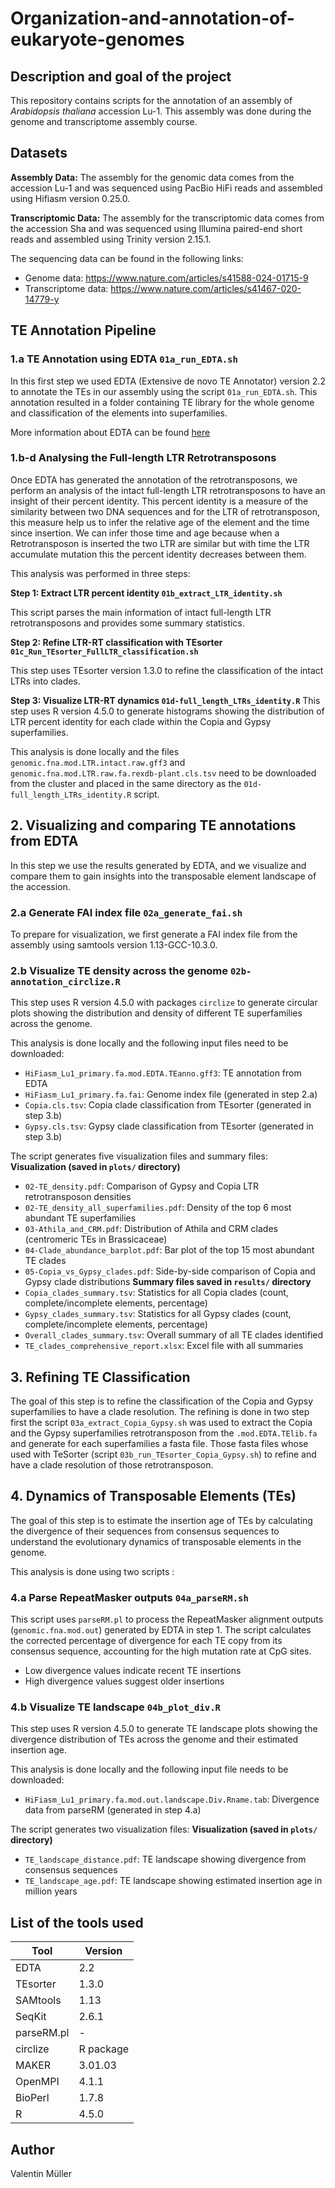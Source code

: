 # Organization-and-annotation-of-eukaryote-genomes

## Description and goal of the project

This repository contains scripts for the annotation of an assembly of *Arabidopsis thaliana* accession Lu-1. This assembly was done during the genome and transcriptome assembly course. 

## Datasets

**Assembly Data:**
The assembly for the genomic data comes from the accession Lu-1 and was sequenced using PacBio HiFi reads and assembled using Hifiasm version 0.25.0.

**Transcriptomic Data:**
The assembly for the transcriptomic data comes from the accession Sha and was sequenced using Illumina paired-end short reads and assembled using Trinity version 2.15.1.

The sequencing data can be found in the following links:  
- Genome data: https://www.nature.com/articles/s41588-024-01715-9
- Transcriptome data: https://www.nature.com/articles/s41467-020-14779-y

## TE Annotation Pipeline

### 1.a TE Annotation using EDTA `01a_run_EDTA.sh`

In this first step we used EDTA (Extensive de novo TE Annotator) version 2.2 to annotate the TEs in our assembly using the script `01a_run_EDTA.sh`. This annotation resulted in a folder containing TE library for the whole genome and classification of the elements into superfamilies.

More information about EDTA can be found [here](https://github.com/oushujun/EDTA)

### 1.b-d Analysing the Full-length LTR Retrotransposons 

Once EDTA has generated the annotation of the retrotransposons, we perform an analysis of the intact full-length LTR retrotransposons to have an insight of their percent identity. This percent identity is a measure of the similarity between two DNA sequences and for the LTR of retrotransposon, this measure help us to infer the relative age of the element and the time since insertion. We can infer those time and age because when a Retrotransposon is inserted the two LTR are similar but with time the LTR accumulate mutation this the percent identity decreases between them.

This analysis was performed in three steps:

**Step 1: Extract LTR percent identity `01b_extract_LTR_identity.sh`**

This script parses the main information of intact full-length LTR retrotransposons and provides some summary statistics.

**Step 2: Refine LTR-RT classification with TEsorter `01c_Run_TEsorter_FullLTR_classification.sh`**

This step uses TEsorter version 1.3.0 to refine the classification of the intact LTRs into clades.

**Step 3: Visualize LTR-RT dynamics `01d-full_length_LTRs_identity.R`**
This step uses R version 4.5.0 to generate histograms showing the distribution of LTR percent identity for each clade within the Copia and Gypsy superfamilies.

This analysis is done locally and the files `genomic.fna.mod.LTR.intact.raw.gff3` and `genomic.fna.mod.LTR.raw.fa.rexdb-plant.cls.tsv` need to be downloaded from the cluster and placed in the same directory as the `01d-full_length_LTRs_identity.R` script.

## 2. Visualizing and comparing TE annotations from EDTA
In this step we use the results generated by EDTA, and we visualize and compare them to gain insights into the transposable element landscape of the accession.

### 2.a Generate FAI index file `02a_generate_fai.sh`

To prepare for visualization, we first generate a FAI index file from the assembly using samtools version 1.13-GCC-10.3.0.


### 2.b Visualize TE density across the genome `02b-annotation_circlize.R`
This step uses R version 4.5.0 with packages `circlize` to generate circular plots showing the distribution and density of different TE superfamilies across the genome.

This analysis is done locally and the following input files need to be downloaded:
- `HiFiasm_Lu1_primary.fa.mod.EDTA.TEanno.gff3`: TE annotation from EDTA
- `HiFiasm_Lu1_primary.fa.fai`: Genome index file (generated in step 2.a)
- `Copia.cls.tsv`: Copia clade classification from TEsorter (generated in step 3.b) 
- `Gypsy.cls.tsv`: Gypsy clade classification from TEsorter (generated in step 3.b)

The script generates five visualization files and summary files:
**Visualization (saved in `plots/` directory)**
- `02-TE_density.pdf`: Comparison of Gypsy and Copia LTR retrotransposon densities
- `02-TE_density_all_superfamilies.pdf`: Density of the top 6 most abundant TE superfamilies
- `03-Athila_and_CRM.pdf`: Distribution of Athila and CRM clades (centromeric TEs in Brassicaceae)
- `04-Clade_abundance_barplot.pdf`: Bar plot of the top 15 most abundant TE clades
- `05-Copia_vs_Gypsy_clades.pdf`: Side-by-side comparison of Copia and Gypsy clade distributions
**Summary files saved in `results/` directory**
- `Copia_clades_summary.tsv`: Statistics for all Copia clades (count, complete/incomplete elements, percentage)
- `Gypsy_clades_summary.tsv`: Statistics for all Gypsy clades (count, complete/incomplete elements, percentage)
- `Overall_clades_summary.tsv`: Overall summary of all TE clades identified
- `TE_clades_comprehensive_report.xlsx`: Excel file with all summaries


## 3. Refining TE Classification
The goal of this step is to refine the classification of the Copia and Gypsy superfamilies to have a clade resolution.
The refining is done in two step first the script `03a_extract_Copia_Gypsy.sh` was used to extract the Copia and the Gypsy superfamilies retrotransposon from the `.mod.EDTA.TElib.fa` and generate for each superfamilies a fasta file. Those fasta files whose used with TeSorter (script `03b_run_TEsorter_Copia_Gypsy.sh`) to refine and have a clade resolution of those retrotransposon.

## 4. Dynamics of Transposable Elements (TEs)
The goal of this step is to estimate the insertion age of TEs by calculating the divergence of their sequences from consensus sequences to understand the evolutionary dynamics of transposable elements in the genome.

This analysis is done using two scripts :

### 4.a Parse RepeatMasker outputs `04a_parseRM.sh`

This script uses `parseRM.pl` to process the RepeatMasker alignment outputs (`genomic.fna.mod.out`) generated by EDTA in step 1. The script calculates the corrected percentage of divergence for each TE copy from its consensus sequence, accounting for the high mutation rate at CpG sites.

- Low divergence values indicate recent TE insertions
- High divergence values suggest older insertions

### 4.b Visualize TE landscape `04b_plot_div.R`

This step uses R version 4.5.0 to generate TE landscape plots showing the divergence distribution of TEs across the genome and their estimated insertion age.

This analysis is done locally and the following input file needs to be downloaded:
- `HiFiasm_Lu1_primary.fa.mod.out.landscape.Div.Rname.tab`: Divergence data from parseRM (generated in step 4.a)

The script generates two visualization files:
**Visualization (saved in `plots/` directory)**
- `TE_landscape_distance.pdf`: TE landscape showing divergence from consensus sequences
- `TE_landscape_age.pdf`: TE landscape showing estimated insertion age in million years

## List of the tools used

| Tool | Version | 
|------|---------|
| EDTA | 2.2 | 
| TEsorter | 1.3.0 |
|SAMtools |1.13|
| SeqKit | 2.6.1 | 
| parseRM.pl | - | 
| circlize | R package |
| MAKER | 3.01.03 | 
| OpenMPI | 4.1.1 |
| BioPerl | 1.7.8 |
| R | 4.5.0 |


## Author

Valentin Müller